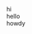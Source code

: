 <!DOCTYPE html>
<html>
  <div>
    hi 
    <div>
      hello
        <div>
        howdy
        </div>
    </div>
  </div>
